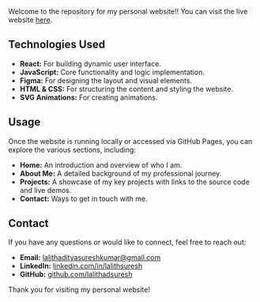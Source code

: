 

Welcome to the repository for my personal website!! You can visit the live website [here](https://lalithadsuresh.github.io/LalithsPersonalWebsite/).


## Technologies Used

- **React:** For building dynamic user interface.
- **JavaScript:** Core functionality and logic implementation. 
- **Figma:** For designing the layout and visual elements.
- **HTML & CSS:** For structuring the content and styling the website.
- **SVG Animations:** For creating animations.


## Usage

Once the website is running locally or accessed via GitHub Pages, you can explore the various sections, including:

- **Home:** An introduction and overview of who I am.
- **About Me:** A detailed background of my professional journey.
- **Projects:** A showcase of my key projects with links to the source code and live demos.
- **Contact:** Ways to get in touch with me.

## Contact

If you have any questions or would like to connect, feel free to reach out:

- **Email:** [lalithadityasureshkumar@gmail.com](mailto:lalithadityasureshkumar@gmail.com)
- **LinkedIn:** [linkedin.com/in/lalithsuresh](https://www.linkedin.com/in/lalithsuresh/)
- **GitHub:** [github.com/lalithadsuresh](https://github.com/lalithadsuresh)

Thank you for visiting my personal website!

